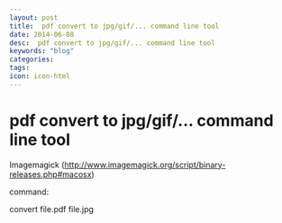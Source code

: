 ```yaml
---
layout: post
title:  pdf convert to jpg/gif/... command line tool
date: 2014-06-08
desc:  pdf convert to jpg/gif/... command line tool
keywords: "blog"
categories: 
tags: 
icon: icon-html
---
```


# pdf convert to jpg/gif/... command line tool

Imagemagick (http://www.imagemagick.org/script/binary-releases.php#macosx)

command:

convert file.pdf file.jpg
